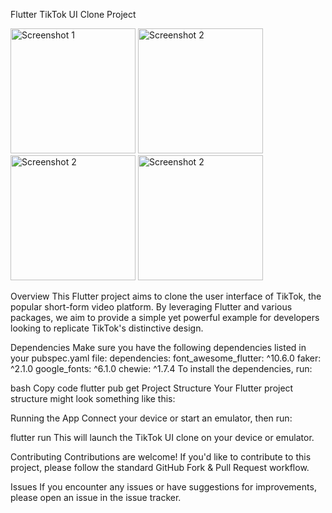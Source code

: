 Flutter TikTok UI Clone Project




<img src="https://github.com/birukbr7/TiktokCloneByBirukBr7/assets/106627959/c9a997eb-4632-492b-9156-be9baba7ac97" alt="Screenshot 1" width="200"> <img src="https://github.com/birukbr7/TiktokCloneByBirukBr7/assets/106627959/ff3fa67d-e95b-4f3d-a481-774260ddb83b" alt="Screenshot 2" width="200"> <img src="https://github.com/birukbr7/TiktokCloneByBirukBr7/assets/106627959/cff99bf4-362b-482b-aac9-53b034d14203" alt="Screenshot 2" width="200"> <img src="https://github.com/birukbr7/TiktokCloneByBirukBr7/assets/106627959/62bca44f-5926-4428-9bcd-e1b6ed1a9879" alt="Screenshot 2" width="200">


Overview
This Flutter project aims to clone the user interface of TikTok, the popular short-form video platform. By leveraging Flutter and various packages, we aim to provide a simple yet powerful example for developers looking to replicate TikTok's distinctive design.

Dependencies
Make sure you have the following dependencies listed in your pubspec.yaml file:
dependencies:
  font_awesome_flutter: ^10.6.0
  faker: ^2.1.0
  google_fonts: ^6.1.0
  chewie: ^1.7.4
To install the dependencies, run:

bash
Copy code
flutter pub get
Project Structure
Your Flutter project structure might look something like this:



Running the App
Connect your device or start an emulator, then run:

flutter run
This will launch the TikTok UI clone on your device or emulator.

Contributing
Contributions are welcome! If you'd like to contribute to this project, please follow the standard GitHub Fork & Pull Request workflow.

Issues
If you encounter any issues or have suggestions for improvements, please open an issue in the issue tracker.

